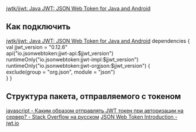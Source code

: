 [jwtk/jjwt: Java JWT: JSON Web Token for Java and Android](https://github.com/jwtk/jjwt)
## Как подключить
[jwtk/jjwt: Java JWT: JSON Web Token for Java and Android](https://github.com/jwtk/jjwt?tab=readme-ov-file#android-projects)
dependencies {
	val jjwt_version = "0.12.6"  
	api("io.jsonwebtoken:jjwt-api:$jjwt_version")  
	runtimeOnly("io.jsonwebtoken:jjwt-impl:$jjwt_version")  
	runtimeOnly("io.jsonwebtoken:jjwt-orgjson:$jjwt_version") {  
	    exclude(group = "org.json", module = "json")  
	}
}
## Структура пакета, отправляемого с токеном
[javascript - Каким образом отправлять JWT токен при авторизации на сервер? - Stack Overflow на русском](https://ru.stackoverflow.com/questions/881832/%D0%9A%D0%B0%D0%BA%D0%B8%D0%BC-%D0%BE%D0%B1%D1%80%D0%B0%D0%B7%D0%BE%D0%BC-%D0%BE%D1%82%D0%BF%D1%80%D0%B0%D0%B2%D0%BB%D1%8F%D1%82%D1%8C-jwt-%D1%82%D0%BE%D0%BA%D0%B5%D0%BD-%D0%BF%D1%80%D0%B8-%D0%B0%D0%B2%D1%82%D0%BE%D1%80%D0%B8%D0%B7%D0%B0%D1%86%D0%B8%D0%B8-%D0%BD%D0%B0-%D1%81%D0%B5%D1%80%D0%B2%D0%B5%D1%80)
[JSON Web Token Introduction - jwt.io](https://jwt.io/introduction)
